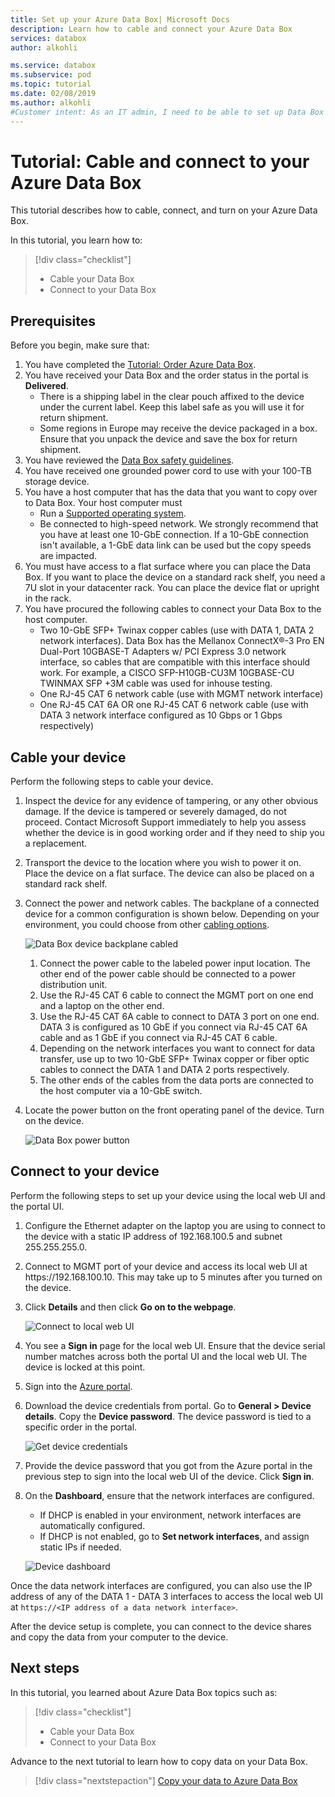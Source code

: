 ```yaml
---
title: Set up your Azure Data Box| Microsoft Docs
description: Learn how to cable and connect your Azure Data Box
services: databox
author: alkohli

ms.service: databox
ms.subservice: pod
ms.topic: tutorial
ms.date: 02/08/2019
ms.author: alkohli
#Customer intent: As an IT admin, I need to be able to set up Data Box to upload on-premises data from my server onto Azure.
---
```

# Tutorial: Cable and connect to your Azure Data Box

This tutorial describes how to cable, connect, and turn on your Azure Data Box.

In this tutorial, you learn how to:

> [!div class="checklist"]
> * Cable your Data Box
> * Connect to your Data Box

## Prerequisites

Before you begin, make sure that:

1. You have completed the [Tutorial: Order Azure Data Box](data-box-deploy-ordered.md).
2. You have received your Data Box and the order status in the portal is **Delivered**. 
    - There is a shipping label in the clear pouch affixed to the device under the current label. Keep this label safe as you will use it for return shipment.
    - Some regions in Europe may receive the device packaged in a box. Ensure that you unpack the device and save the box for return shipment.
3. You have reviewed the [Data Box safety guidelines](data-box-safety.md).
4. You have received one grounded power cord to use with your 100-TB storage device.
5. You have a host computer that has the data that you want to copy over to Data Box. Your host computer must
    - Run a [Supported operating system](data-box-system-requirements.md).
    - Be connected to high-speed network. We strongly recommend that you have at least one 10-GbE connection. If a 10-GbE connection isn't available, a 1-GbE data link can be used but the copy speeds are impacted. 
6. You must have access to a flat surface where you can place the Data Box. If you want to place the device on a standard rack shelf, you need a 7U slot in your datacenter rack. You can place the device flat or upright in the rack.
7. You have procured the following cables to connect your Data Box to the host computer.
    - Two 10-GbE SFP+ Twinax copper cables (use with DATA 1, DATA 2 network interfaces). Data Box has the Mellanox ConnectX®-3 Pro EN Dual-Port 10GBASE-T Adapters w/ PCI Express 3.0 network interface, so cables that are compatible with this interface should work. For example, a CISCO SFP-H10GB-CU3M 10GBASE-CU TWINMAX SFP +3M cable was used for inhouse testing.
    - One RJ-45 CAT 6 network cable (use with MGMT network interface)
    - One RJ-45 CAT 6A OR one RJ-45 CAT 6 network cable (use with DATA 3 network interface configured as 10 Gbps or 1 Gbps respectively)

## Cable your device

Perform the following steps to cable your device.

1. Inspect the device for any evidence of tampering, or any other obvious damage. If the device is tampered or severely damaged, do not proceed. Contact Microsoft Support immediately to help you assess whether the device is in good working order and if they need to ship you a replacement.
2. Transport the device to the location where you wish to power it on. Place the device on a flat surface. The device can also be placed on a standard rack shelf.
3. Connect the power and network cables. The backplane of a connected device for a common configuration is shown below. Depending on your environment, you could choose from other [cabling options](data-box-cable-options.md).
    
    ![Data Box device backplane cabled](media/data-box-deploy-set-up/data-box-cabled-dhcp.png)

    1. Connect the power cable to the labeled power input location. The other end of the power cable should be connected to a power distribution unit.
    2. Use the RJ-45 CAT 6 cable to connect the MGMT port on one end and a laptop on the other end.            
    3. Use the RJ-45 CAT 6A cable to connect to DATA 3 port on one end. DATA 3 is configured as 10 GbE if you connect via RJ-45 CAT 6A cable and as 1 GbE if you connect via RJ-45 CAT 6 cable.
    4. Depending on the network interfaces you want to connect for data transfer, use up to two 10-GbE SFP+ Twinax copper or fiber optic cables to connect the DATA 1 and DATA 2 ports respectively. 
    5. The other ends of the cables from the data ports are connected to the host computer via a 10-GbE switch.

4. Locate the power button on the front operating panel of the device. Turn on the device.

    ![Data Box power button](media/data-box-deploy-set-up/data-box-powered-door-open.png)

## Connect to your device

Perform the following steps to set up your device using the local web UI and the portal UI.

1. Configure the Ethernet adapter on the laptop you are using to connect to the device with a static IP address of 192.168.100.5 and subnet 255.255.255.0. 
2. Connect to MGMT port of your device and access its local web UI at https\://192.168.100.10. This may take up to 5 minutes after you turned on the device.
3. Click **Details** and then click **Go on to the webpage**.

   ![Connect to local web UI](media/data-box-deploy-set-up/data-box-connect-local-web-ui.png) 

4. You see a **Sign in** page for the local web UI. Ensure that the device serial number matches across both the portal UI and the local web UI. The device is locked at this point.
5. Sign into the [Azure portal](https://portal.azure.com).
6. Download the device credentials from portal. Go to **General > Device details**. Copy the **Device password**. The device password is tied to a specific order in the portal. 

    ![Get device credentials](media/data-box-deploy-set-up/data-box-device-credentials.png)
    
    
7. Provide the device password that you got from the Azure portal in the previous step to sign into the local web UI of the device. Click **Sign in**.
8. On the **Dashboard**, ensure that the network interfaces are configured. 
    - If DHCP is enabled in your environment, network interfaces are automatically configured. 
    - If DHCP is not enabled, go to **Set network interfaces**, and assign static IPs if needed.

    ![Device dashboard](media/data-box-deploy-set-up/data-box-dashboard-1.png)

Once the data network interfaces are configured, you can also use the IP address of any of the DATA 1 - DATA 3 interfaces to access the local web UI at `https://<IP address of a data network interface>`. 

After the device setup is complete, you can connect to the device shares and copy the data from your computer to the device. 

## Next steps

In this tutorial, you learned about Azure Data Box topics such as:

> [!div class="checklist"]
> * Cable your Data Box
> * Connect to your Data Box

Advance to the next tutorial to learn how to copy data on your Data Box.

> [!div class="nextstepaction"]
> [Copy your data to Azure Data Box](./data-box-deploy-copy-data.md)


